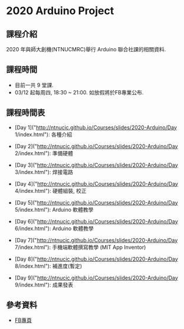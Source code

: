 # 2020 Arduino Project

## 課程介紹

2020 年與師大創機(NTNUCMRC)舉行 Arduino 聯合社課的相關資料.

## 課程時間

* 目前一共 9 堂課.
* 03/12 起每周四, 18:30 ~ 21:00. 如放假將於FB專業公布.

## 課程時間表

* [Day 1]("http://ntnucic.github.io/Courses/slides/2020-Arduino/Day 1/index.html"): 各種介紹 

* [Day 2]("http://ntnucic.github.io/Courses/slides/2020-Arduino/Day 2/index.html"): 準備硬體

* [Day 3]("http://ntnucic.github.io/Courses/slides/2020-Arduino/Day 3/index.html"): 焊接電路

* [Day 4]("http://ntnucic.github.io/Courses/slides/2020-Arduino/Day 4/index.html"): 硬體組裝, 校正

* [Day 5]("http://ntnucic.github.io/Courses/slides/2020-Arduino/Day 5/index.html"): Arduino 軟體教學

* [Day 6]("http://ntnucic.github.io/Courses/slides/2020-Arduino/Day 6/index.html"): Arduino 軟體教學

* [Day 7]("http://ntnucic.github.io/Courses/slides/2020-Arduino/Day 7/index.html"): 手機端軟體撰寫教學 (MIT App Inventor)

* [Day 8]("http://ntnucic.github.io/Courses/slides/2020-Arduino/Day 8/index.html"): 補進度(暫定)

* [Day 9]("http://ntnucic.github.io/Courses/slides/2020-Arduino/Day 9/index.html"): 成果發表

## 參考資料

* [FB專頁]("https://www.facebook.com/NTNUCIC/")
